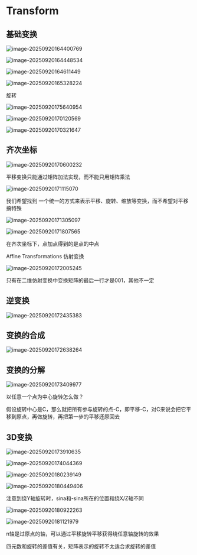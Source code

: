 # Transform

## 基础变换

![image-20250920164400769](assets/image-20250920164400769.png)

![image-20250920164448534](assets/image-20250920164448534.png)

![image-20250920164611449](assets/image-20250920164611449.png)

![image-20250920165328224](assets/image-20250920165328224.png)



旋转

![image-20250920175640954](assets/image-20250920175640954.png)

![image-20250920170120569](assets/image-20250920170120569.png)

![image-20250920170321647](assets/image-20250920170321647.png)

## 齐次坐标

![image-20250920170600232](assets/image-20250920170600232.png)

平移变换只能通过矩阵加法实现，而不能只用矩阵乘法

![image-20250920171115070](assets/image-20250920171115070.png)

我们希望找到 一个统一的方式来表示平移、旋转、缩放等变换，而不希望对平移搞特殊

![image-20250920171305097](assets/image-20250920171305097.png)

![image-20250920171807565](assets/image-20250920171807565.png)

在齐次坐标下，点加点得到的是点的中点



Affine Transformations 仿射变换

![image-20250920172005245](assets/image-20250920172005245.png)

只有在二维仿射变换中变换矩阵的最后一行才是001，其他不一定



## 逆变换

![image-20250920172435383](assets/image-20250920172435383.png)



## 变换的合成

![image-20250920172638264](assets/image-20250920172638264.png)

## 变换的分解

![image-20250920173409977](assets/image-20250920173409977.png)

以任意一个点为中心旋转怎么做？

假设旋转中心是C，那么就把所有参与旋转的点-C，即平移-C，对C来说会把它平移到原点，再做旋转，再把第一步的平移还原回去



## 3D变换

![image-20250920173910635](assets/image-20250920173910635.png)

![image-20250920174044369](assets/image-20250920174044369.png)

![image-20250920180239149](assets/image-20250920180239149.png)



![image-20250920180449406](assets/image-20250920180449406.png)

注意到绕Y轴旋转时，sina和-sina所在的位置和绕X/Z轴不同



![image-20250920180922263](assets/image-20250920180922263.png)



![image-20250920181121979](assets/image-20250920181121979.png)

n轴是过原点的轴，可以通过平移旋转平移获得绕任意轴旋转的效果



四元数和旋转的差值有关，矩阵表示的旋转不太适合求旋转的差值

